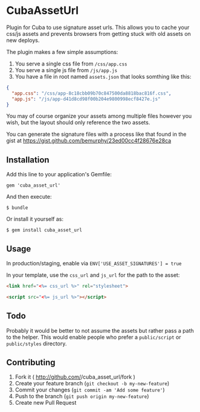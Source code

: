 # CubaAssetUrl

Plugin for Cuba to use signature asset urls.  This allows you to cache your
css/js assets and prevents browsers from getting stuck with old assets on
new deploys.

The plugin makes a few simple assumptions:

1. You serve a single css file from `/css/app.css`
2. You serve a single js file from `/js/app.js`
3. You have a file in root named `assets.json` that looks somthing like this:

```json
{
  "app.css": "/css/app-8c18cbb09b70c847500da8818bac816f.css",
  "app.js": "/js/app-d41d8cd98f00b204e9800998ecf8427e.js"
}
```

You may of course organize your assets among multiple files however you wish,
but the layout should only reference the two assets.

You can generate the signature files with a process like that found in the
gist at https://gist.github.com/bemurphy/23ed00cc4f28676e28ca

## Installation

Add this line to your application's Gemfile:

    gem 'cuba_asset_url'

And then execute:

    $ bundle

Or install it yourself as:

    $ gem install cuba_asset_url

## Usage

In production/staging, enable via `ENV['USE_ASSET_SIGNATURES'] = true`

In your template, use the `css_url` and `js_url` for the path to the asset:

```html
<link href="<%= css_url %>" rel="stylesheet">

<script src="<%= js_url %>"></script>

```

## Todo

Probably it would be better to not assume the assets but rather pass a path
to the helper.  This would enable people who prefer a `public/script` or
`public/styles` directory.

## Contributing

1. Fork it ( http://github.com/<my-github-username>/cuba_asset_url/fork )
2. Create your feature branch (`git checkout -b my-new-feature`)
3. Commit your changes (`git commit -am 'Add some feature'`)
4. Push to the branch (`git push origin my-new-feature`)
5. Create new Pull Request
